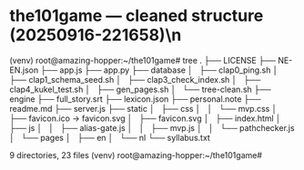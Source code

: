 # the101game — cleaned structure (20250916-221658)\n
(venv) root@amazing-hopper:~/the101game# tree
.
├── LICENSE
├── NE-EN.json
├── app.js
├── app.py
├── database
│   ├── clap0_ping.sh
│   ├── clap1_schema_seed.sh
│   ├── clap3_check_index.sh
│   ├── clap4_kukel_test.sh
│   ├── gen_pages.sh
│   └── tree-clean.sh
├── engine
├── full_story.srt
├── lexicon.json
├── personal.note
├── readme.md
├── server.js
├── static
│   ├── css
│   │   └── mvp.css
│   ├── favicon.ico -> favicon.svg
│   ├── favicon.svg
│   ├── index.html
│   ├── js
│   │   ├── alias-gate.js
│   │   ├── mvp.js
│   │   └── pathchecker.js
│   └── pages
│       ├── en
│       └── nl
└── syllabus.txt

9 directories, 23 files
(venv) root@amazing-hopper:~/the101game#
